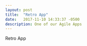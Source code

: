 ```yaml
---
layout: post
title:  "Retro App"
date:   2017-11-10 14:33:37 -0500
description: One of our Agile Apps
---
```

Retro App
